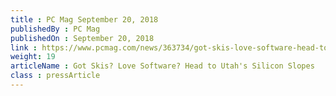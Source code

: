 ```yaml
---
title : PC Mag September 20, 2018
publishedBy : PC Mag
publishedOn : September 20, 2018
link : https://www.pcmag.com/news/363734/got-skis-love-software-head-to-utahs-silicon-slopes
weight: 19
articleName : Got Skis? Love Software? Head to Utah's Silicon Slopes
class : pressArticle
---
```

